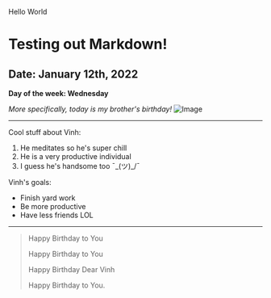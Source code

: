 Hello World

# Testing out Markdown!
## Date: January 12th, 2022
**Day of the week: Wednesday**

*More specifically, today is my brother's birthday!*
![Image](https://upload.wikimedia.org/wikipedia/commons/thumb/d/dd/Birthday_candles.jpg/1200px-Birthday_candles.jpg)

---

Cool stuff about Vinh:
1. He meditates so he's super chill
2. He is a very productive individual
3. I guess he's handsome too ¯\_(ツ)_/¯

Vinh's goals:
* Finish yard work
* Be more productive
* Have less friends LOL

---

> Happy Birthday to You
>
> Happy Birthday to You
>
> Happy Birthday Dear Vinh
>
> Happy Birthday to You.
